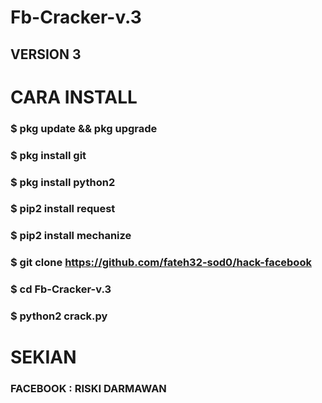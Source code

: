 # Fb-Cracker-v.3
## VERSION 3

# CARA INSTALL
### $ pkg update && pkg upgrade
### $ pkg install git
### $ pkg install python2
### $ pip2 install request
### $ pip2 install mechanize
### $ git clone https://github.com/fateh32-sod0/hack-facebook
### $ cd Fb-Cracker-v.3
### $ python2 crack.py

# SEKIAN
### FACEBOOK : RISKI DARMAWAN
